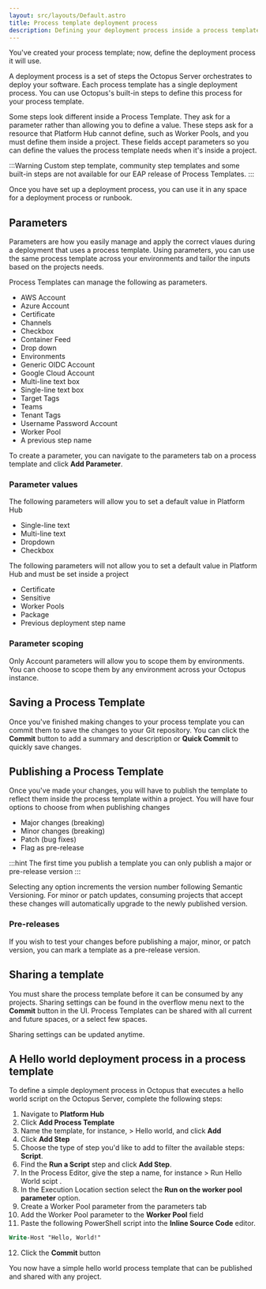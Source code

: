 ```yaml
---
layout: src/layouts/Default.astro
title: Process template deployment process
description: Defining your deployment process inside a process template
---
```


You've created your process template; now, define the deployment process it will use.

A deployment process is a set of steps the Octopus Server orchestrates to deploy your software. Each process template has a single deployment process. You can use Octopus's built-in steps to define this process for your process template.

Some steps look different inside a Process Template. They ask for a parameter rather than allowing you to define a value. These steps ask for a resource that Platform Hub cannot define, such as Worker Pools, and you must define them inside a project. These fields accept parameters so you can define the values the process template needs when it's inside a project.


:::Warning
Custom step template, community step templates and some built-in steps are not available for our EAP release of Process Templates.
:::


Once you have set up a deployment process, you can use it in any space for a deployment process or runbook.

## Parameters
Parameters are how you easily manage and apply the correct vlaues during a deployment that uses a process template. Using parameters, you can use the same process template across your environments and tailor the inputs based on the projects needs.

Process Templates can manage the following as parameters. 
- AWS Account
- Azure Account
- Certificate 
- Channels
- Checkbox
- Container Feed
- Drop down 
- Environments
- Generic OIDC Account
- Google Cloud Account
- Multi-line text box
- Single-line text box
- Target Tags
- Teams
- Tenant Tags
- Username Password Account
- Worker Pool
- A previous step name

To create a parameter, you can navigate to the parameters tab on a process template and click **Add Parameter**. 

### Parameter values

The following parameters will allow you to set a default value in Platform Hub
- Single-line text
- Multi-line text
- Dropdown
- Checkbox

The following parameters will not allow you to set a default value in Platform Hub and must be set inside a project 
- Certificate
- Sensitive 
- Worker Pools
- Package
- Previous deployment step name

### Parameter scoping 
Only Account parameters will allow you to scope them by environments. You can choose to scope them by any environment across your Octopus instance. 

## Saving a Process Template
Once you've finished making changes to your process template you can commit them to save the changes to your Git repository. You can click the **Commit** button to add a summary and description or **Quick Commit** to quickly save changes. 

## Publishing a Process Template
Once you've made your changes, you will have to publish the template to reflect them inside the process template within a project. You will have four options to choose from when publishing changes
- Major changes (breaking)
- Minor changes (breaking) 
- Patch (bug fixes)
- Flag as pre-release 

:::hint
The first time you publish a template you can only publish a major or pre-release version
:::

Selecting any option increments the version number following Semantic Versioning. For minor or patch updates, consuming projects that accept these changes will automatically upgrade to the newly published version.

### Pre-releases
If you wish to test your changes before publishing a major, minor, or patch version, you can mark a template as a pre-release version.

## Sharing a template
You must share the process template before it can be consumed by any projects. Sharing settings can be found in the overflow menu next to the **Commit** button in the UI. Process Templates can be shared with all current and future spaces, or a select few spaces.

Sharing settings can be updated anytime.

## A Hello world deployment process in a process template

To define a simple deployment process in Octopus that executes a hello world script on the Octopus Server, complete the following steps: 

1. Navigate to **Platform Hub**
2. Click **Add Process Template**
3. Name the template, for instance, > Hello world, and click **Add**
4. Click **Add Step** 
5. Choose the type of step you'd like to add to filter the available steps: **Script**.
6. Find the **Run a Script** step and click **Add Step**.
7. In the Process Editor, give the step a name, for instance > Run Hello World scipt . 
8. In the Execution Location section select the **Run on the worker pool parameter** option. 
9. Create a Worker Pool parameter from the parameters tab 
10. Add the Worker Pool parameter to the **Worker Pool** field
11. Paste the following PowerShell script into the **Inline Source Code** editor. 


~~~ps
Write-Host "Hello, World!" 
~~~

12. Click the **Commit** button

You now have a simple hello world process template that can be published and shared with any project.